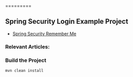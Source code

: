 =========

## Spring Security Login Example Project
- [Spring Security Remember Me](http://www.baeldung.com/spring-security-remember-me)


### Relevant Articles: 


### Build the Project
```
mvn clean install
```
